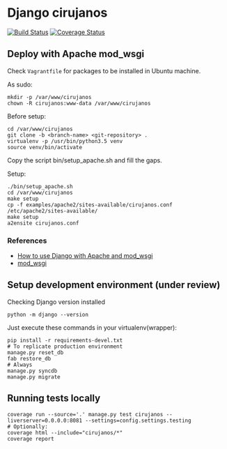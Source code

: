 # Django cirujanos #

[![Build Status](https://travis-ci.org/dsaenztagarro/cirujanos.svg?branch=master)](https://travis-ci.org/dsaenztagarro/cirujanos)
[![Coverage Status](https://coveralls.io/repos/dsaenztagarro/cirujanos/badge.png?branch=master)](https://coveralls.io/r/dsaenztagarro/cirujanos?branch=master)

## Deploy with Apache mod_wsgi

Check `Vagrantfile` for packages to be installed in Ubuntu machine.

As sudo:

```
mkdir -p /var/www/cirujanos
chown -R cirujanos:www-data /var/www/cirujanos
```

Before setup:

```
cd /var/www/cirujanos
git clone -b <branch-name> <git-repository> .
virtualenv -p /usr/bin/python3.5 venv
source venv/bin/activate
```

Copy the script bin/setup_apache.sh and fill the gaps.

Setup:

```
./bin/setup_apache.sh
cd /var/www/cirujanos
make setup
cp -f examples/apache2/sites-available/cirujanos.conf /etc/apache2/sites-available/
make setup
a2ensite cirujanos.conf
```

### References

- [How to use Django with Apache and mod_wsgi](https://docs.djangoproject.com/es/1.10/howto/deployment/wsgi/modwsgi/)
- [mod_wsgi](https://modwsgi.readthedocs.io/en/develop/index.html)

## Setup development environment (under review)

Checking Django version installed

```
python -m django --version
```

Just execute these commands in your virtualenv(wrapper):

```shell
pip install -r requirements-devel.txt
# To replicate production environment
manage.py reset_db
fab restore_db
# Always
manage.py syncdb
manage.py migrate
```

## Running tests locally ##

```
coverage run --source='.' manage.py test cirujanos --liverserver=0.0.0.0:8081 --settings=config.settings.testing
# Optionally:
coverage html --include="cirujanos/*"
coverage report
```
